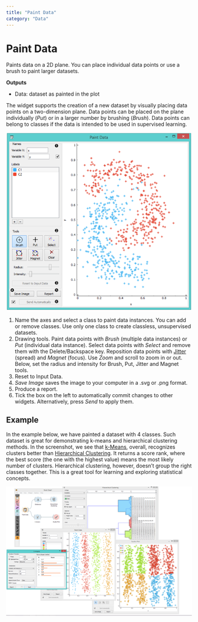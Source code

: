 ```yaml
---
title: "Paint Data"
category: "Data"
---
```

Paint Data
==========

Paints data on a 2D plane. You can place individual data points or use a brush to paint larger datasets.

**Outputs**

- Data: dataset as painted in the plot

The widget supports the creation of a new dataset by visually placing data points on a two-dimension plane. Data points can be placed on the plane individually (*Put*) or in a larger number by brushing (*Brush*). Data points can belong to classes if the data is intended to be used in supervised learning.

![](/widget-catalog/data/images/PaintData-stamped.png)

1. Name the axes and select a class to paint data instances. You can add or remove classes. Use only one class to create classless, unsupervised datasets.
2. Drawing tools. Paint data points with *Brush* (multiple data instances) or *Put* (individual data instance). Select data points with *Select* and remove them with the Delete/Backspace key. Reposition data points with [Jitter](https://en.wikipedia.org/wiki/Jitter) (spread) and *Magnet* (focus). Use *Zoom* and scroll to zoom in or out. Below, set the radius and intensity for Brush, Put, Jitter and Magnet tools.
3. Reset to Input Data.
4. *Save Image* saves the image to your computer in a .svg or .png format.
5. Produce a report.
6. Tick the box on the left to automatically commit changes to other widgets. Alternatively, press *Send* to apply them.

Example
-------

In the example below, we have painted a dataset with 4 classes. Such dataset is great for demonstrating k-means and hierarchical clustering methods. In the screenshot, we see that [k-Means](../unsupervised/kmeans.md), overall, recognizes clusters better than [Hierarchical Clustering](/widget-catalog/data/../unsupervised/hierarchicalclustering). It returns a score rank, where the best score (the one with the highest value) means the most likely number of clusters. Hierarchical clustering, however, doesn’t group the right classes together. This is a great tool for learning and exploring statistical concepts.

![](/widget-catalog/data/images/PaintData-Example.png)

